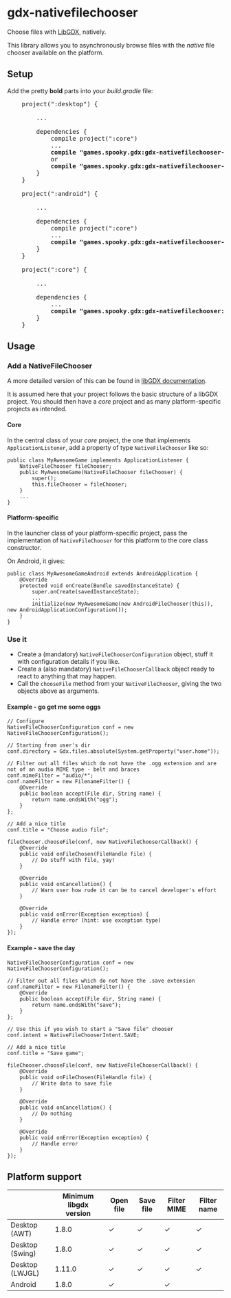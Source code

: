 # gdx-nativefilechooser

Choose files with [LibGDX](https://libgdx.badlogicgames.com/), natively.

This library allows you to asynchronously browse files with the _native_ file chooser available on the platform.

## Setup

Add the pretty **bold** parts into your _build.gradle_ file:

<pre>
    project(":desktop") {
        
        ...
        
        dependencies {
            compile project(":core")
            ...
            <b>compile "games.spooky.gdx:gdx-nativefilechooser-desktop:2.2.0"</b>
            or
            <b>compile "games.spooky.gdx:gdx-nativefilechooser-desktop-lwjgl:2.2.0"</b>
        }
    }
    
    project(":android") {
        
        ...
        
        dependencies {
            compile project(":core")
            ...
            <b>compile "games.spooky.gdx:gdx-nativefilechooser-android:2.2.0"</b>
        }
    }
    
    project(":core") {
        
        ...
        
        dependencies {
            ...
            <b>compile "games.spooky.gdx:gdx-nativefilechooser:2.2.0"</b>
        }
    }
</pre>

## Usage

### Add a NativeFileChooser

A more detailed version of this can be found in [libGDX documentation](https://github.com/libgdx/libgdx/wiki/Interfacing-with-platform-specific-code).

It is assumed here that your project follows the basic structure of a libGDX project.
You should then have a _core_ project and as many platform-specific projects as intended.

#### Core

In the central class of your _core_ project, the one that implements `ApplicationListener`, add a property of type `NativeFileChooser` like so:
    
    public class MyAwesomeGame implements ApplicationListener {
        NativeFileChooser fileChooser;
        public MyAwesomeGame(NativeFileChooser fileChooser) {
            super();
            this.fileChooser = fileChooser;
        }
        ...
    }

#### Platform-specific

In the launcher class of your platform-specific project, pass the implementation of `NativeFileChooser` for this platform to the core class constructor.

On Android, it gives:

    public class MyAwesomeGameAndroid extends AndroidApplication {
        @Override
        protected void onCreate(Bundle savedInstanceState) {
            super.onCreate(savedInstanceState);
            ...
            initialize(new MyAwesomeGame(new AndroidFileChooser(this)), new AndroidApplicationConfiguration());
        }
    }

### Use it

* Create a (mandatory) `NativeFileChooserConfiguration` object, stuff it with configuration details if you like.
* Create a (also mandatory) `NativeFileChooserCallback` object ready to react to anything that may happen.
* Call the `chooseFile` method from your `NativeFileChooser`, giving the two objects above as arguments.

#### Example - go get me some oggs

    // Configure
    NativeFileChooserConfiguration conf = new NativeFileChooserConfiguration();
    
    // Starting from user's dir
    conf.directory = Gdx.files.absolute(System.getProperty("user.home"));
    
    // Filter out all files which do not have the .ogg extension and are not of an audio MIME type - belt and braces
    conf.mimeFilter = "audio/*";
    conf.nameFilter = new FilenameFilter() {
        @Override
        public boolean accept(File dir, String name) {
            return name.endsWith("ogg");
        }
    };
    
    // Add a nice title
    conf.title = "Choose audio file";
    
    fileChooser.chooseFile(conf, new NativeFileChooserCallback() {
        @Override
        public void onFileChosen(FileHandle file) {
            // Do stuff with file, yay!
        }
        
        @Override
        public void onCancellation() {
            // Warn user how rude it can be to cancel developer's effort
        }
        
        @Override
        public void onError(Exception exception) {
            // Handle error (hint: use exception type)
        }
    });

#### Example - save the day

    NativeFileChooserConfiguration conf = new NativeFileChooserConfiguration();
    
    // Filter out all files which do not have the .save extension
    conf.nameFilter = new FilenameFilter() {
        @Override
        public boolean accept(File dir, String name) {
            return name.endsWith("save");
        }
    };

    // Use this if you wish to start a "Save file" chooser
    conf.intent = NativeFileChooserIntent.SAVE;
    
    // Add a nice title
    conf.title = "Save game";
    
    fileChooser.chooseFile(conf, new NativeFileChooserCallback() {
        @Override
        public void onFileChosen(FileHandle file) {
            // Write data to save file
        }
        
        @Override
        public void onCancellation() {
            // Do nothing
        }
        
        @Override
        public void onError(Exception exception) {
            // Handle error
        }
    });

## Platform support

|                 | Minimum libgdx version | Open file | Save file | Filter MIME | Filter name |
|-----------------|------------------------|-----------|-----------|-------------|-------------|
| Desktop (AWT)   | 1.8.0                  | ✓         | ✓         | ✓           | ✓           |
| Desktop (Swing) | 1.8.0                  | ✓         | ✓         | ✓           | ✓           |
| Desktop (LWJGL) | 1.11.0                 | ✓         | ✓         | ✓           | ✓           |
| Android         | 1.8.0                  | ✓         |           | ✓           |             |